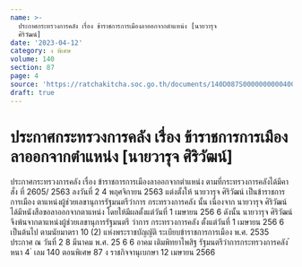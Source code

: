 ```yaml
---
name: >-
  ประกาศกระทรวงการคลัง เรื่อง ข้าราชการการเมืองลาออกจากตำแหน่ง [นายวารุจ
  ศิริวัฒน์]
date: '2023-04-12'
category: ง พิเศษ
volume: 140
section: 87
page: 4
source: 'https://ratchakitcha.soc.go.th/documents/140D087S0000000000400.pdf'
draft: true
---
```


# ประกาศกระทรวงการคลัง เรื่อง ข้าราชการการเมืองลาออกจากตำแหน่ง [นายวารุจ ศิริวัฒน์]

ประกาศกระทรวงการคลัง เรื่อง ข้าราชการการเมืองลาออกจากตำแหน่ง ตามที่กระทรวงการคลังได้มีคาสั่ง ที่ 2605/ 2563 ลงวันที่ 2 4 พฤศจิกายน 2563 แต่งตั้งให้ นายวารุจ ศิริวัฒน์ เป็นข้าราชการการเมือง ตาแหน่งผู้ช่วยเลขานุการรัฐมนตรีว่าการ กระทรวงการคลัง นั้น เนื่องจาก นายวารุจ ศิริวัฒน์ ได้มีหนังสือขอลาออกจากตาแหน่ง โดยให้มีผลตั้งแต่วันที่ 1 เมษายน 256 6 ดังนั้น นายวารุจ ศิริวัฒน์ จึงพ้นจากตาแหน่งผู้ช่วยเลขานุการรัฐมนตรี ว่าการ กระทรวงการคลัง ตั้งแต่วันที่ 1 เมษายน 256 6 เป็นต้นไป ตามนัยมาตรา 10 (2) แห่งพระราชบัญญัติ ระเบียบข้าราชการการเมือง พ.ศ. 2535 ประกาศ ณ วันที่ 2 8 มีนาคม พ.ศ. 25 6 6 อาคม เติมพิทยาไพสิฐ รัฐมนตรีว่าการกระทรวงการคลัง ้ หนา 4 ่ เลม 140 ตอนพิเศษ 87 ง ราชกิจจานุเบกษา 12 เมษายน 2566
